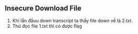 ## Insecure Download File

1. Khi lần đầuu down transcript ta thấy file down về là 2.txt.
2. Thử đọc file 1.txt thì có được flag
